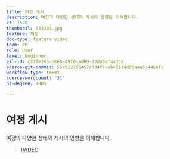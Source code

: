 ```yaml
---
title: 여정 게시
description: 여정의 다양한 상태와 게시의 영향을 이해합니다.
kt: 7528
thumbnail: 334238.jpg
feature: 여정
doc-type: feature video
team: PM
role: User
level: Beginner
exl-id: cf7fe165-b6eb-49f0-adb9-32d43efa43ca
source-git-commit: 55cb22765457ad34f7deb45114d06aaa5c4466fc
workflow-type: tm+mt
source-wordcount: '31'
ht-degree: 100%

---
```


# 여정 게시

여정의 다양한 상태와 게시의 영향을 이해합니다.

>[!VIDEO](https://video.tv.adobe.com/v/334238?quality=12)
